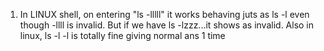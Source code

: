 1. In LINUX shell, on entering "ls -lllll" it works behaving juts as ls -l even though -llll is invalid.
But if we have ls -lzzz...it shows as invalid.
Also in linux, ls -l -l is totally fine giving normal ans 1 time